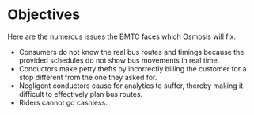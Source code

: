 # Objectives

Here are the numerous issues the BMTC faces which Osmosis will fix.
- Consumers do not know the real bus routes and timings because the provided schedules do not show bus movements in real time.
- Conductors make petty thefts by incorrectly billing the customer for a stop different from the one they asked for.
- Negligent conductors cause for analytics to suffer, thereby making it difficult to effectively plan bus routes.
- Riders cannot go cashless.